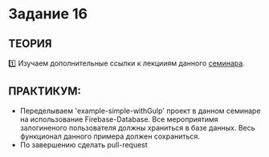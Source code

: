 # Задание 16
## ТЕОРИЯ

:one: Изучаем дополнительные ссылки к лекцииям данного [семинара](https://github.com/LisKorzun/learning-js__from-scratch-to-expert/blob/master/seminar_15/README.md).

## ПРАКТИКУМ:

* Переделываем 'example-simple-withGulp' проект в данном семинаре на использование Firebase-Database. Все мероприятимя залогиненого пользователя должны храниться в базе данных. Весь функционал данного примера должен сохраниться.
* По завершению сделать pull-request